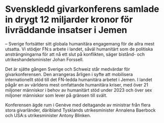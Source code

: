# Svenskledd givarkonferens samlade in drygt 12 miljarder kronor för livräddande insatser i Jemen

– Sverige fortsätter sitt globala humanitära engagemang för de allra mest utsatta. Vi stödjer FN:s arbete i landet, såväl humanitärt som de politiska ansträngningarna för att nå ett slut på konflikten, säger bistånd\- och utrikeshandelsminister Johan Forssell.

Det är sjätte gången Sverige och Schweiz står medvärdar för givarkonferensen. Den arrangeras årligen i syfte att mobilisera internationellt stöd till det FN\-ledda humanitära arbetet i Jemen. I landet pågår en av världens mest omfattande humanitära kriser, med över 21 miljoner människor i behov av humanitärt stöd under 2023 och över sex miljoner människor som lever på gränsen till svält.

Konferensen ägde rum i Genève med deltagande av ministrar från flera stora givarländer, däribland Tysklands utrikesminister Annalena Baerbock och USA:s utrikesminister Antony Blinken.
